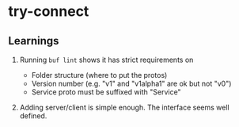 # try-connect

## Learnings

1. Running `buf lint` shows it has strict requirements on
   - Folder structure (where to put the protos)
   - Version number (e.g. "v1" and "v1alpha1" are ok but not "v0")
   - Service proto must be suffixed with "Service"

2. Adding server/client is simple enough. The interface seems well defined.

